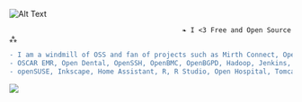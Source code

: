![Alt Text](https://user-images.githubusercontent.com/65868461/119200030-237ab780-ba5a-11eb-8f2f-1cbc34408a9e.gif)
                                  
                                               ❧ I <3 Free and Open Source ⁂   
                                  
```diff
- I am a windmill of OSS and fan of projects such as Mirth Connect, OpenBSD, FreeBSD, NetBSD, PostgreSQL, PostGIS, QGIS,
- OSCAR EMR, Open Dental, OpenSSH, OpenBMC, OpenBGPD, Hadoop, Jenkins, Wordpress, Jupyter Notebooks, LibreOffice, illumos,
- openSUSE, Inkscape, Home Assistant, R, R Studio, Open Hospital, Tomcat, Firefox, openZFS, Arch Linux, Mailvelope, BigBlueButton..
```
![](https://komarev.com/ghpvc/?username=asterismm54&color=FF0000)

